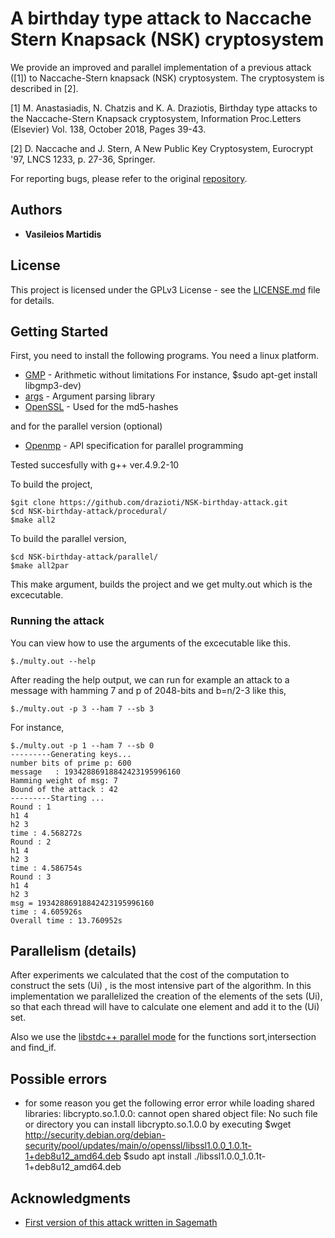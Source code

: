 # A birthday type attack to Naccache Stern Knapsack (NSK) cryptosystem

We provide an improved and parallel implementation of a previous attack ([1]) to Naccache-Stern knapsack (NSK) cryptosystem.
The cryptosystem is described in [2]. 

[1] M. Anastasiadis, N. Chatzis and K. A. Draziotis, Birthday type attacks to the Naccache-Stern Knapsack cryptosystem, 
Information Proc.Letters (Elsevier) Vol. 138, October 2018, Pages 39-43. 

[2] D. Naccache and J. Stern, A New Public Key Cryptosystem, Eurocrypt '97, LNCS 1233, p. 27-36, Springer.

For reporting bugs, please refer to the original [repository](https://github.com/vamartid/NSK-birthday-attack). 

## Authors

* **Vasileios Martidis**

## License

This project is licensed under the GPLv3 License - see the [LICENSE.md](LICENSE.md) file for details.

## Getting Started

First, you need to install the following programs. You need a linux platform.

* [GMP](https://gmplib.org/) - Arithmetic without limitations
For instance, $sudo apt-get install libgmp3-dev)
* [args](https://github.com/Taywee/args) - Argument parsing library
* [OpenSSL](https://www.openssl.org/) - Used for the md5-hashes

and for the parallel version (optional)
* [Openmp](https://www.openmp.org/) - API specification for parallel programming

Tested succesfully with g++ ver.4.9.2-10

To build the project,
```
$git clone https://github.com/drazioti/NSK-birthday-attack.git
$cd NSK-birthday-attack/procedural/
$make all2
```
To build the parallel version,
```
$cd NSK-birthday-attack/parallel/
$make all2par
```

This make argument, builds the project and we get multy.out which is the excecutable.

### Running the attack

You can view how to use the arguments of the excecutable like this. 
```
$./multy.out --help
```

After reading the help output, we can run for example an attack to a message with hamming 7 and p of 2048-bits and b=n/2-3  like this,
```
$./multy.out -p 3 --ham 7 --sb 3
```
For instance,
```
$./multy.out -p 1 --ham 7 --sb 0
---------Generating keys...
number bits of prime p: 600
message   : 19342886918842423195996160
Hamming weight of msg: 7
Bound of the attack : 42
---------Starting ...
Round : 1
h1 4
h2 3
time : 4.568272s
Round : 2
h1 4
h2 3
time : 4.586754s
Round : 3
h1 4
h2 3
msg = 19342886918842423195996160
time : 4.605926s
Overall time : 13.760952s
```

## Parallelism (details)
After experiments we calculated that the cost of the computation to construct the
sets (Ui) , is the most intensive part of the algorithm.
In this implementation we parallelized the creation of the elements of the sets (Ui), so that each thread will have to calculate one element and add it to the (Ui) set.

Also we use the [libstdc++ parallel mode](https://gcc.gnu.org/onlinedocs/libstdc++/manual/parallel_mode_using.html) for the functions sort,intersection and find_if.

## Possible errors
-  for some reason you get the following error
error while loading shared libraries: libcrypto.so.1.0.0: cannot open shared object file: No such file or directory
you can install libcrypto.so.1.0.0 by executing
$wget http://security.debian.org/debian-security/pool/updates/main/o/openssl/libssl1.0.0_1.0.1t-1+deb8u12_amd64.deb
$sudo apt install ./libssl1.0.0_1.0.1t-1+deb8u12_amd64.deb



## Acknowledgments

* [First version of this attack written in Sagemath](https://github.com/drazioti/python_scripts/tree/master/paper_ns)
